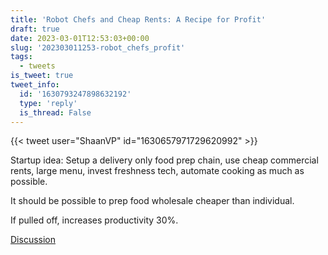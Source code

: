 ```yaml
---
title: 'Robot Chefs and Cheap Rents: A Recipe for Profit'
draft: true
date: 2023-03-01T12:53:03+00:00
slug: '202303011253-robot_chefs_profit'
tags:
  - tweets
is_tweet: true
tweet_info:
  id: '1630793247898632192'
  type: 'reply'
  is_thread: False
---
```




{{< tweet user="ShaanVP" id="1630657971729620992" >}}

Startup idea: Setup a delivery only food prep chain, use cheap commercial rents, large menu, invest freshness tech, automate cooking as much as possible.

It should be possible to prep food wholesale cheaper than individual.

If pulled off, increases productivity 30%.

[Discussion](https://x.com/sytelus/status/1630793247898632192)
